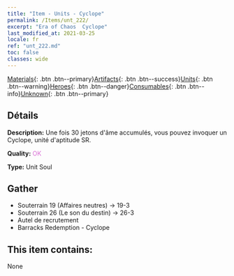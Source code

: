 ```yaml
---
title: "Item - Units - Cyclope"
permalink: /Items/unt_222/
excerpt: "Era of Chaos  Cyclope"
last_modified_at: 2021-03-25
locale: fr
ref: "unt_222.md"
toc: false
classes: wide
---
```

 [Materials](/fr/Items/){: .btn .btn--primary}[Artifacts](/fr/Items/Artifacts/){: .btn .btn--success}[Units](/fr/Items/Units/){: .btn .btn--warning}[Heroes](/fr/Items/Heroes/){: .btn .btn--danger}[Consumables](/fr/Items/Consumables/){: .btn .btn--info}[Unknown](/fr/Items/Unknown/){: .btn .btn--primary}

## Détails
 **Description:** Une fois 30 jetons d'âme accumulés, vous pouvez invoquer un Cyclope, unité d'aptitude SR.

 **Quality:** <span style="color: #DA70D6">OK</span>

 **Type:** Unit Soul

## Gather

*    Souterrain 19 (Affaires neutres) -> 19-3 
*    Souterrain 26 (Le son du destin) -> 26-3 
*    Autel de recrutement 
*    Barracks Redemption - Cyclope 

## This item contains:

  None

